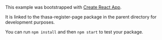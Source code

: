 This example was bootstrapped with [Create React App](https://github.com/facebook/create-react-app).

It is linked to the thasa-register-page package in the parent directory for development purposes.

You can run `npm install` and then `npm start` to test your package.
